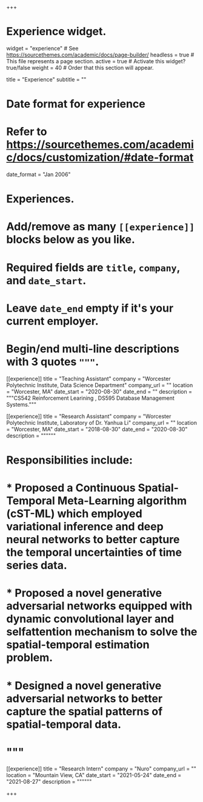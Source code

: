 +++
# Experience widget.
widget = "experience"  # See https://sourcethemes.com/academic/docs/page-builder/
headless = true  # This file represents a page section.
active = true  # Activate this widget? true/false
weight = 40  # Order that this section will appear.

title = "Experience"
subtitle = ""

# Date format for experience
#   Refer to https://sourcethemes.com/academic/docs/customization/#date-format
date_format = "Jan 2006"

# Experiences.
#   Add/remove as many `[[experience]]` blocks below as you like.
#   Required fields are `title`, `company`, and `date_start`.
#   Leave `date_end` empty if it's your current employer.
#   Begin/end multi-line descriptions with 3 quotes `"""`.
[[experience]]
  title = "Teaching Assistant"
  company = "Worcester Polytechnic Institute, Data Science Department"
  company_url = ""
  location = "Worcester, MA"
  date_start = "2020-08-30"
  date_end = ""
  description = """CS542 Reinforcement Learining , DS595 Database Management Systems."""


[[experience]]
  title = "Research Assistant"
  company = "Worcester Polytechnic Institute, Laboratory of Dr. Yanhua Li"
  company_url = ""
  location = "Worcester, MA"
  date_start = "2018-08-30"
  date_end = "2020-08-30"
  description = """"""
  # Responsibilities include:
 
  # * Proposed a Continuous Spatial-Temporal Meta-Learning algorithm (cST-ML) which employed variational inference and deep neural networks to better capture the temporal uncertainties of time series data.
  # * Proposed a novel generative adversarial networks equipped with dynamic convolutional layer and selfattention mechanism to solve the spatial-temporal estimation problem.
  # * Designed a novel generative adversarial networks to better capture the spatial patterns of spatial-temporal data.
  # """

[[experience]]
  title = "Research Intern"
  company = "Nuro"
  company_url = ""
  location = "Mountain View, CA"
  date_start = "2021-05-24"
  date_end = "2021-08-27"
  description = """"""


+++
